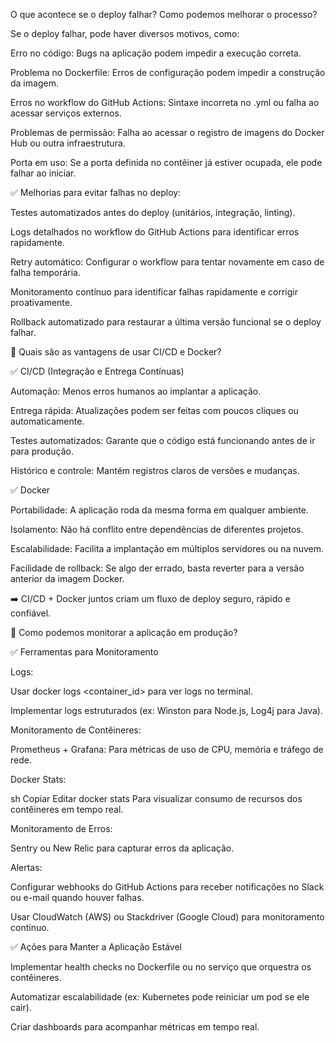 O que acontece se o deploy falhar? Como podemos melhorar o processo?

Se o deploy falhar, pode haver diversos motivos, como:

  Erro no código: Bugs na aplicação podem impedir a execução correta.

  Problema no Dockerfile: Erros de configuração podem impedir a construção da imagem.

  Erros no workflow do GitHub Actions: Sintaxe incorreta no .yml ou falha ao acessar serviços externos.

  Problemas de permissão: Falha ao acessar o registro de imagens do Docker Hub ou outra infraestrutura.

  Porta em uso: Se a porta definida no contêiner já estiver ocupada, ele pode falhar ao iniciar.

✅ Melhorias para evitar falhas no deploy:

  Testes automatizados antes do deploy (unitários, integração, linting).

  Logs detalhados no workflow do GitHub Actions para identificar erros rapidamente.

  Retry automático: Configurar o workflow para tentar novamente em caso de falha temporária.

  Monitoramento contínuo para identificar falhas rapidamente e corrigir proativamente.

  Rollback automatizado para restaurar a última versão funcional se o deploy falhar.

🔹 Quais são as vantagens de usar CI/CD e Docker?

✅ CI/CD (Integração e Entrega Contínuas)

  Automação: Menos erros humanos ao implantar a aplicação.

  Entrega rápida: Atualizações podem ser feitas com poucos cliques ou automaticamente.

  Testes automatizados: Garante que o código está funcionando antes de ir para produção.

  Histórico e controle: Mantém registros claros de versões e mudanças.

✅ Docker

  Portabilidade: A aplicação roda da mesma forma em qualquer ambiente.

  Isolamento: Não há conflito entre dependências de diferentes projetos.

  Escalabilidade: Facilita a implantação em múltiplos servidores ou na nuvem.

  Facilidade de rollback: Se algo der errado, basta reverter para a versão anterior da imagem Docker.

  ➡️ CI/CD + Docker juntos criam um fluxo de deploy seguro, rápido e confiável.

🔹 Como podemos monitorar a aplicação em produção?

✅ Ferramentas para Monitoramento

  Logs:

  Usar docker logs <container_id> para ver logs no terminal.

  Implementar logs estruturados (ex: Winston para Node.js, Log4j para Java).

  Monitoramento de Contêineres:

  Prometheus + Grafana: Para métricas de uso de CPU, memória e tráfego de rede.

  Docker Stats:

sh
Copiar
Editar
docker stats
Para visualizar consumo de recursos dos contêineres em tempo real.

Monitoramento de Erros:

Sentry ou New Relic para capturar erros da aplicação.

Alertas:

Configurar webhooks do GitHub Actions para receber notificações no Slack ou e-mail quando houver falhas.

Usar CloudWatch (AWS) ou Stackdriver (Google Cloud) para monitoramento contínuo.

✅ Ações para Manter a Aplicação Estável

Implementar health checks no Dockerfile ou no serviço que orquestra os contêineres.

Automatizar escalabilidade (ex: Kubernetes pode reiniciar um pod se ele cair).

Criar dashboards para acompanhar métricas em tempo real.
